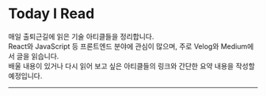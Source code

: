 # Today I Read

매일 출퇴근길에 읽은 기술 아티클들을 정리합니다.   
React와 JavaScript 등 프론트엔드 분야에 관심이 많으며, 주로 Velog와 Medium에서 글을 읽습니다.   
배울 내용이 있거나 다시 읽어 보고 싶은 아티클들의 링크와 간단한 요약 내용을 작성할 예정입니다.

***

